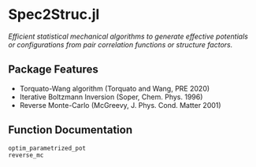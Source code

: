 # Spec2Struc.jl

*Efficient statistical mechanical algorithms to generate effective potentials or configurations from pair correlation functions or structure factors.*

## Package Features

- Torquato-Wang algorithm (Torquato and Wang, PRE 2020)
- Iterative Boltzmann Inversion (Soper, Chem. Phys. 1996)
- Reverse Monte-Carlo (McGreevy, J. Phys. Cond. Matter 2001)

## Function Documentation

```@docs
optim_parametrized_pot
reverse_mc
```
